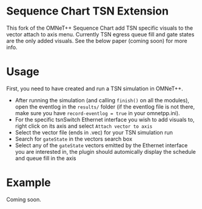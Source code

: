 # Sequence Chart TSN Extension
This fork of the OMNeT++ Sequence Chart add TSN specific visuals to the vector attach to axis menu. Currently TSN egress queue fill and gate states are the only added visuals. See the below paper (coming soon) for more info.

# Usage
First, you need to have created and run a TSN simulation in OMNeT++.
- After running the simulation (and calling `finish()` on all the modules), open the eventlog in the `results/` folder (if the eventlog file is not there, make sure you have `record-eventlog = true` in your omnetpp.ini).
- For the specific tsnSwitch Ethernet interface you wish to add visuals to, right click on its axis and select `Attach vector to axis`
- Select the vector file (ends in .vec) for your TSN simulation run
- Search for `gateState` in the vectors search box
- Select any of the `gateState` vectors emitted by the Ethernet interface you are interested in, the plugin should automically display the schedule and queue fill in the axis

# Example
Coming soon.

